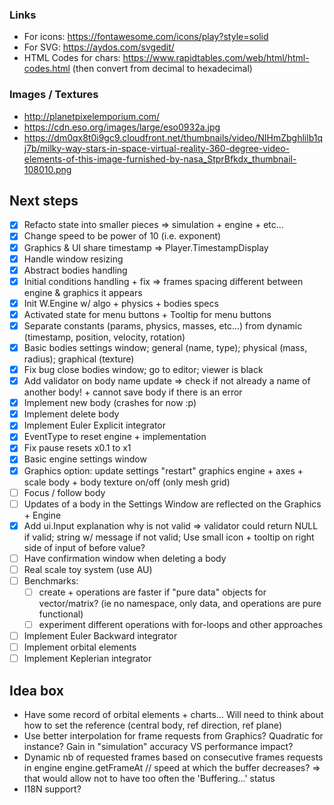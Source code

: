 ### Links
- For icons: https://fontawesome.com/icons/play?style=solid
- For SVG: https://aydos.com/svgedit/
- HTML Codes for chars: https://www.rapidtables.com/web/html/html-codes.html (then convert from decimal to hexadecimal)

### Images / Textures
- http://planetpixelemporium.com/
- https://cdn.eso.org/images/large/eso0932a.jpg
- https://dm0qx8t0i9gc9.cloudfront.net/thumbnails/video/NIHmZbghlilb1qj7b/milky-way-stars-in-space-virtual-reality-360-degree-video-elements-of-this-image-furnished-by-nasa_StprBfkdx_thumbnail-108010.png

## Next steps
- [x] Refacto state into smaller pieces => simulation + engine + etc...
- [x] Change speed to be power of 10 (i.e. exponent)
- [x] Graphics & UI share timestamp => Player.TimestampDisplay
- [x] Handle window resizing
- [x] Abstract bodies handling
- [x] Initial conditions handling + fix => frames spacing different between engine & graphics it appears
- [x] Init W.Engine w/ algo + physics + bodies specs
- [x] Activated state for menu buttons + Tooltip for menu buttons
- [x] Separate constants (params, physics, masses, etc...) from dynamic (timestamp, position, velocity, rotation)
- [x] Basic bodies settings window; general (name, type); physical (mass, radius); graphical (texture)
- [x] Fix bug close bodies window; go to editor; viewer is black
- [x] Add validator on body name update => check if not already a name of another body! + cannot save body if there is an error
- [x] Implement new body (crashes for now :p)
- [x] Implement delete body
- [x] Implement Euler Explicit integrator
- [x] EventType to reset engine + implementation
- [x] Fix pause resets x0.1 to x1
- [x] Basic engine settings window
- [x] Graphics option: update settings "restart" graphics engine + axes + scale body + body texture on/off (only mesh grid)
- [ ] Focus / follow body
- [ ] Updates of a body in the Settings Window are reflected on the Graphics + Engine
- [x] Add ui.Input explanation why is not valid => validator could return NULL if valid; string w/ message if not valid;
      Use small icon + tooltip on right side of input of before value?
- [ ] Have confirmation window when deleting a body
- [ ] Real scale toy system (use AU)
- [ ] Benchmarks:
  - [ ] create + operations are faster if "pure data" objects for vector/matrix? (ie no namespace, only data, and operations are pure functional)
  - [ ] experiment different operations with for-loops and other approaches
- [ ] Implement Euler Backward integrator
- [ ] Implement orbital elements
- [ ] Implement Keplerian integrator

## Idea box
- Have some record of orbital elements + charts... Will need to think about how
  to set the reference (central body, ref direction, ref plane)
- Use better interpolation for frame requests from Graphics?
  Quadratic for instance? Gain in "simulation" accuracy VS performance impact?
- Dynamic nb of requested frames based on consecutive frames requests in engine
  engine.getFrameAt // speed at which the buffer decreases? => that would allow
  not to have too often the 'Buffering...' status
- I18N support?
